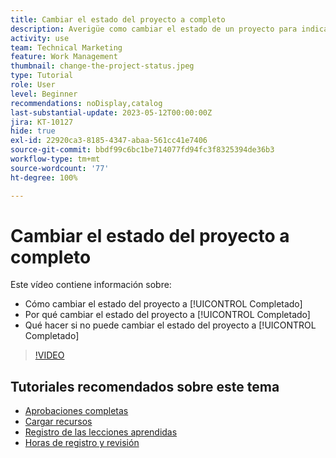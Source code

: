 ```yaml
---
title: Cambiar el estado del proyecto a completo
description: Averigüe como cambiar el estado de un proyecto para indicar que el trabajo se ha completado.
activity: use
team: Technical Marketing
feature: Work Management
thumbnail: change-the-project-status.jpeg
type: Tutorial
role: User
level: Beginner
recommendations: noDisplay,catalog
last-substantial-update: 2023-05-12T00:00:00Z
jira: KT-10127
hide: true
exl-id: 22920ca3-8185-4347-abaa-561cc41e7406
source-git-commit: bbdf99c6bc1be714077fd94fc3f8325394de36b3
workflow-type: tm+mt
source-wordcount: '77'
ht-degree: 100%

---
```


# Cambiar el estado del proyecto a completo

Este vídeo contiene información sobre:

* Cómo cambiar el estado del proyecto a [!UICONTROL Completado]
* Por qué cambiar el estado del proyecto a [!UICONTROL Completado]
* Qué hacer si no puede cambiar el estado del proyecto a [!UICONTROL Completado]

>[!VIDEO](https://video.tv.adobe.com/v/3419336/?quality=12&learn=on&enablevpops=1)

## Tutoriales recomendados sobre este tema

* [Aprobaciones completas](/help/manage-work/close-a-project/complete-approvals.md)
* [Cargar recursos](/help/manage-work/close-a-project/upload-assets.md)
* [Registro de las lecciones aprendidas](/help/manage-work/close-a-project/lessons-learned-from-closing-a-project.md)
* [Horas de registro y revisión](/help/manage-work/close-a-project/log-and-review-hours.md)
